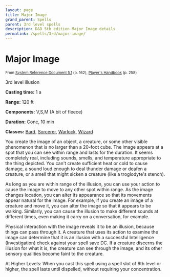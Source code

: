 ```yaml
---
layout: page
title: Major Image
grand_parent: Spells
parent: 3rd level spells 
description: D&D 5th edition Major Image details
permalink: /spells/3rd/major-image/
---
```


# Major Image

<small>From <a target="_blank" href="https://media.wizards.com/2016/downloads/DND/SRD-OGL_V5.1.pdf">System Reference Document 5.1</a> (p. 162), <a target="_blank" href="https://dnd.wizards.com/products/tabletop-games/rpg-products/rpg_playershandbook">Player's Handbook</a> (p. 258)</small>


3rd level illusion

**Casting time:** 1 a

**Range:** 120 ft

**Components:** V,S,M (A bit of fleece)

**Duration:** Conc, 10 min

**Classes:** [Bard](/classes/bard/), [Sorcerer](/classes/sorcerer/), [Warlock](/classes/warlock/), [Wizard](/classes/wizard/)

You create the image of an object, a creature, or some other visible phenomenon that is no larger than a 20-foot cube. The image appears at a spot that you can see within range and lasts for the duration. It seems completely real, including sounds, smells, and temperature appropriate to the thing depicted. You can't create sufficient heat or cold to cause damage, a sound loud enough to deal thunder damage or deafen a creature, or a smell that might sicken a creature (like a troglodyte's stench).

   As long as you are within range of the illusion, you can use your action to cause the image to move to any other spot within range. As the image changes location, you can alter its appearance so that its movements appear natural for the image. For example, if you create an image of a creature and move it, you can alter the image so that it appears to be walking. Similarly, you can cause the illusion to make different sounds at different times, even making it carry on a conversation, for example.

   Physical interaction with the image reveals it to be an illusion, because things can pass through it. A creature that uses its action to examine the image can determine that it is an illusion with a successful Intelligence (Investigation) check against your spell save DC. If a creature discerns the illusion for what it is, the creature can see through the image, and its other sensory qualities become faint to the creature.

   At Higher Levels: When you cast this spell using a spell slot of 6th level or higher, the spell lasts until dispelled, without requiring your concentration.